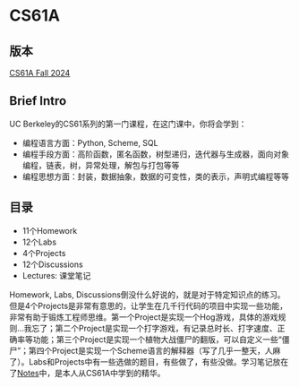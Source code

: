 # CS61A

## 版本

[CS61A Fall 2024](https://cs61a.org)

## Brief Intro

UC Berkeley的CS61系列的第一门课程，在这门课中，你将会学到：

- 编程语言方面：Python, Scheme, SQL
- 编程手段方面：高阶函数，匿名函数，树型递归，迭代器与生成器，面向对象编程，链表，树，异常处理，解包与打包等等
- 编程思想方面：封装，数据抽象，数据的可变性，类的表示，声明式编程等等

## 目录

- 11个Homework
- 12个Labs
- 4个Projects
- 12个Discussions
- Lectures: 课堂笔记

Homework, Labs, Discussions倒没什么好说的，就是对于特定知识点的练习。但是4个Projects是非常有意思的，让学生在几千行代码的项目中实现一些功能，非常有助于锻炼工程师思维。第一个Project是实现一个Hog游戏，具体的游戏规则...我忘了；第二个Project是实现一个打字游戏，有记录总时长、打字速度、正确率等功能；第三个Project是实现一个植物大战僵尸的翻版，可以自定义一些“僵尸”；第四个Project是实现一个Scheme语言的解释器（写了几乎一整天，人麻了）。Labs和Projects中有一些选做的题目，有些做了，有些没做。学习笔记放在了[Notes](Lectures/Notes)中，是本人从CS61A中学到的精华。
